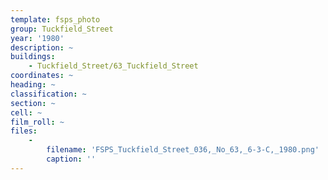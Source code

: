 ```yaml
---
template: fsps_photo
group: Tuckfield_Street
year: '1980'
description: ~
buildings:
    - Tuckfield_Street/63_Tuckfield_Street
coordinates: ~
heading: ~
classification: ~
section: ~
cell: ~
film_roll: ~
files:
    -
        filename: 'FSPS_Tuckfield_Street_036,_No_63,_6-3-C,_1980.png'
        caption: ''
---
```

